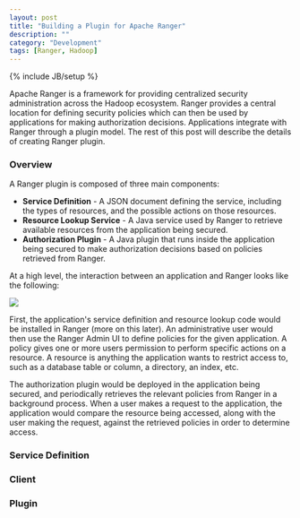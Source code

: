 ```yaml
---
layout: post
title: "Building a Plugin for Apache Ranger"
description: ""
category: "Development"
tags: [Ranger, Hadoop]
---
```

{% include JB/setup %}

Apache Ranger is a framework for providing centralized security administration
across the Hadoop ecosystem. Ranger provides a central location for defining security
policies which can then be used by applications for making authorization decisions.
Applications integrate with Ranger through a plugin model. The rest of this post will
describe the details of creating Ranger plugin.

### Overview

A Ranger plugin is composed of three main components:

 * **Service Definition** - A JSON document defining the service, including the types
 of resources, and the possible actions on those resources.
 * **Resource Lookup Service** - A Java service used by Ranger to retrieve available
 resources from the application being secured.
 * **Authorization Plugin** - A Java plugin that runs inside the application being secured
 to make authorization decisions based on policies retrieved from Ranger. 

At a high level, the interaction between an application and Ranger looks like the
following:

<img src="{{ BASE_PATH }}/assets/images/ranger-plugins/ranger-overview.png" class="img-responsive">

First, the application's service definition and resource lookup code would
be installed in Ranger (more on this later). An administrative user would then use
the Ranger Admin UI to define policies for the given application. A policy gives
one or more users permission to perform specific actions on a resource. A resource
is anything the application wants to restrict access to, such as a database table
or column, a directory, an index, etc.

The authorization plugin would be deployed in the application being secured, and
periodically retrieves the relevant policies from Ranger in a background process.
When a user makes a request to the application, the application would compare the
resource being accessed, along with the user making the request, against the retrieved
policies in order to determine access.

### Service Definition

### Client

### Plugin
